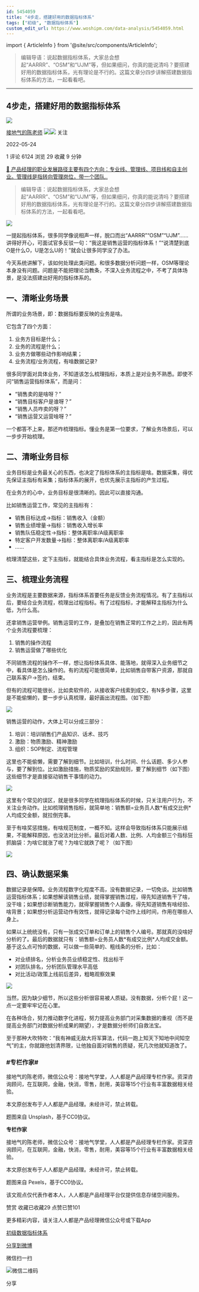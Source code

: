 ```yaml
---
id: 5454059
title: "4步走，搭建好用的数据指标体系"
tags: ["初级", "数据指标体系"]
custom_edit_url: https://www.woshipm.com/data-analysis/5454059.html
---
```

import { ArticleInfo } from '@site/src/components/ArticleInfo';

<ArticleInfo
    author="接地气的陈老师"
    authorLink="https://www.woshipm.com/u/773891"
    published="2022-05-24"
    views={6124}
    comments={1}
    collects={29}
/>

> 编辑导语：说起数据指标体系，大家总会想起“AARRR”、“OSM”和“UJM”等，但如果细问，你真的能说清吗？要搭建好用的数据指标体系，光有理论是不行的。这篇文章分四步讲解搭建数据指标体系的方法，一起看看吧。

---

## 4步走，搭建好用的数据指标体系

[![](https://image.woshipm.com/wp-files/2019/08/0GkAbc8ZooEsibtWEUNO.png!/both/72x72)](https://www.woshipm.com/u/773891)

[接地气的陈老师](https://www.woshipm.com/u/773891) ![](https://static.woshipm.com/tag/1121_1@2x.png)![](https://static.woshipm.com/tag/2103_1@2x.png) 关注

2022-05-24

1 评论 6124 浏览 29 收藏 9 分钟

[🔗 产品经理的职业发展路径主要有四个方向：专业线、管理线、项目线和自主创业。管理线是指转向管理岗位，带一个团队..](https://ke.qidianla.com/courses/90pm)

> 编辑导语：说起数据指标体系，大家总会想起“AARRR”、“OSM”和“UJM”等，但如果细问，你真的能说清吗？要搭建好用的数据指标体系，光有理论是不行的。这篇文章分四步讲解搭建数据指标体系的方法，一起看看吧。

![](https://image.yunyingpai.com/wp/2022/05/QvdJDfb2q3YSZoaTOfuG.jpg)

一提起指标体系，很多同学像说相声一样，脱口而出“AARRR”“OSM”“UJM”……讲得好开心，可面试官多反驳一句：“我这是销售运营的指标体系！”“说清楚到底O是什么O，U是怎么U的！”就会让很多同学没了办法。

今天系统讲解下，该如何处理此类问题。和很多数据分析问题一样，OSM等理论本身没有问题。问题是不能把理论当教条，不深入业务流程之中，不考了具体场景，是没法搭建出好用的指标体系的。

## 一、清晰业务场景

所谓的业务场景，即：数据指标要反映的业务是啥。

它包含了四个方面：

1.  业务方目标是什么；
2.  业务的流程是什么；
3.  业务方做哪些动作影响结果；
4.  业务流程/业务流程，有啥数据记录?

很多同学面对具体业务，不知道该怎么梳理指标，本质上是对业务不熟悉。即使不问“销售运营指标体系”，而是问：

*   “销售卖的是啥呀？”
*   “销售目标客户是谁呀？”
*   “销售人员咋卖的呀？”
*   “销售运营又运营啥呀？”

一个都答不上来，那还咋梳理指标。懂业务是第一位要求，了解业务场景后，可以一步步开始梳理。

## 二、清晰业务目标

业务目标是业务最关心的东西，也决定了指标体系的主指标是啥。数据采集，得优先保证主指标有采集；指标体系的展开，也优先展示主指标的产生过程。

在业务方的心中，业务目标是很清晰的。因此可以直接沟通。

比如销售运营工作，常见的主指标有：

*   销售目标达成→指标：销售收入（金额）
*   销售业绩增量→指标：销售收入增长率
*   销售队伍稳定性→指标：整体离职率/A级离职率
*   特定客户开发数量→指标：整体离职率/A级离职率
*   ……

梳理清楚这些，定下主指标，就能结合具体业务流程，看主指标是怎么实现的。

## 三、梳理业务流程

业务流程是主要数据来源，指标体系首要任务是反馈业务流程情况。有了主指标以后，要结合业务流程，梳理出过程指标。有了过程指标，才能解释主指标为什么低，为什么高。

还拿销售运营举例。销售运营的工作，是叠加在销售正常的工作之上的，因此有两个业务流程要梳理：

1.  销售的操作流程
2.  销售运营做了哪些优化

不同销售流程的操作不一样，想让指标体系具体、能落地，就得深入业务细节之中，看具体是怎么操作的。有的流程可能很简单，比如销售自带客户资源，那就自己联系客户→签约，结束。

但有的流程可能很长，比如卖软件的，从接收客户线索到成交，有N多步骤，这里是不能偷懒的，要一步步认真梳理，最好画出流程图。（如下图）

![](https://image.yunyingpai.com/wp/2022/05/vDuYim1nh6zWGkRrXqCt.png)

销售运营的动作，大体上可以分成三部分：

1.  培训：培训销售们产品知识、话术、技巧
2.  激励：物质激励、精神激励
3.  组织：SOP制定、流程管理

这里也不能偷懒，需要了解到细节。比如培训，什么时间、什么话题、多少人参与，要了解到位。比如激励措施，物质奖励的奖励规则，要了解到细节（如下图）这些细节才是直接驱动销售干事情的动力。

![](https://image.yunyingpai.com/wp/2022/05/6vYC8fsrGqcv3Wg9wlCI.png)

这里有个常见的误区，就是很多同学在梳理指标体系的时候，只关注用户行为，不关注业务动作。比如梳理销售指标，就简单地：销售额=业务员人数\*有成交比例\*人均成交金额，就拉倒完事。

至于有啥奖惩措施，有啥规范制度，一概不知。这样会导致指标体系只能展示结果，不能解释原因，也没法对比分析。最后对着人数、比例、人均金额三个指标狂抓脑袋：为啥它就涨了呢？为啥它就跌了呢？（如下图）

![](https://image.yunyingpai.com/wp/2022/05/nTV1aPldT9BtTi24PQty.png)

## 四、确认数据采集

数据记录是保障。业务流程数字化程度不高，没有数据记录，一切免谈。比如销售运营指标体系；如果想解读销售业绩，就得掌握销售过程，得先知道销售干了啥，没干啥；如果想诊断销售能力，就得掌握销售个人画像，得先知道销售有啥经验、啥背景；如果想分析运营动作有效性，就得记录每个动作上线时间，作用在哪些人身上。

如果以上统统没有，只有一张成交订单和订单上的销售个人编号。那就真的没啥好分析的了。最后的数据就只有：销售额=业务员人数\*有成交比例\*人均成交金额。基于这么点可怜的数据，可以做一些简单的、粗线条的分析，比如：

*   对业绩排名，分析业务员业绩稳定性、找出标干
*   对团队排名，分析团队管理水平高低
*   对比活动/政策上线前后差异，粗略观察效果

![](https://image.yunyingpai.com/wp/2022/05/aT9ETIfsd29yjwBymD3J.png)

当然，因为缺少细节，所以这些分析很容易被人质疑。没有数据，分析个屁！这一点一定要牢牢记在心里。

在各种场合，努力推动数字化进程，努力提高业务部门对采集数据的重视（而不是提高业务部门对数据分析成果的期望），才是数据分析师们自救法宝。

至于那种大吹特吹：“我有神威无敌大将军算法，代码一跑上知天下知地中间知空气”的主，你就跟他划清界限，让他独自面对销售的质疑，死几次他就知道改了。

### #专栏作家#

接地气的陈老师，微信公众号：接地气学堂，人人都是产品经理专栏作家。资深咨询顾问，在互联网，金融，快消，零售，耐用，美容等15个行业有丰富数据相关经验。

本文原创发布于人人都是产品经理。未经许可，禁止转载。

题图来自 Unsplash，基于CC0协议。

**专栏作家**

接地气的陈老师，微信公众号：接地气学堂，人人都是产品经理专栏作家。资深咨询顾问，在互联网，金融，快消，零售，耐用，美容等15个行业有丰富数据相关经验。

本文原创发布于人人都是产品经理。未经许可，禁止转载。

题图来自 Pexels，基于CC0协议。

该文观点仅代表作者本人，人人都是产品经理平台仅提供信息存储空间服务。

赞赏 收藏已收藏29 点赞已赞101

更多精彩内容，请关注人人都是产品经理微信公众号或下载App

[初级](https://www.woshipm.com/tag/%e5%88%9d%e7%ba%a7)[数据指标体系](https://www.woshipm.com/tag/%e6%95%b0%e6%8d%ae%e6%8c%87%e6%a0%87%e4%bd%93%e7%b3%bb)

[分享到微博](https://service.weibo.com/share/share.php?appkey=2775287854&title=4步走，搭建好用的数据指标体系&url=https://www.woshipm.com/data-analysis/5454059.html&pic=https://image.yunyingpai.com/wp/2022/05/QvdJDfb2q3YSZoaTOfuG.jpg)

微信扫一扫

![微信二维码](https://api.pwmqr.com/qrcode/create/?url=https://www.woshipm.com/data-analysis/5454059.html)

分享